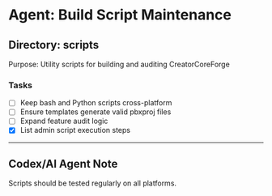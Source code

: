 # Agent: Build Script Maintenance

## Directory: scripts
Purpose: Utility scripts for building and auditing CreatorCoreForge

### Tasks
- [ ] Keep bash and Python scripts cross-platform
- [ ] Ensure templates generate valid pbxproj files
- [ ] Expand feature audit logic
- [x] List admin script execution steps

---

## Codex/AI Agent Note
Scripts should be tested regularly on all platforms.
